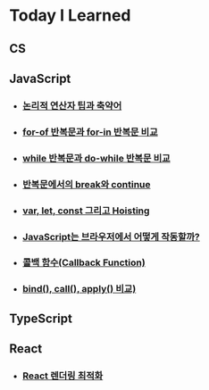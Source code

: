 # Today I Learned

## CS

## JavaScript

- ### [논리적 연산자 팁과 축약어](https://github.com/DINGUNOTE/TIL/blob/main/JavaScript/230213.md)
- ### [for-of 반복문과 for-in 반복문 비교](https://github.com/DINGUNOTE/TIL/blob/main/JavaScript/230214.md)
- ### [while 반복문과 do-while 반복문 비교](https://github.com/DINGUNOTE/TIL/blob/main/JavaScript/230214-2.md)
- ### [반복문에서의 break와 continue](https://github.com/DINGUNOTE/TIL/blob/main/JavaScript/230215.md)
- ### [var, let, const 그리고 Hoisting](https://github.com/DINGUNOTE/TIL/blob/main/JavaScript/230216.md)
- ### [JavaScript는 브라우저에서 어떻게 작동할까?](https://github.com/DINGUNOTE/TIL/blob/main/JavaScript/230217.md)
- ### [콜백 함수(Callback Function)](https://github.com/DINGUNOTE/TIL/blob/main/JavaScript/230222.md)
- ### [bind(), call(), apply() 비교)](https://github.com/DINGUNOTE/TIL/blob/main/JavaScript/230223.md)

## TypeScript

## React

- ### [React 렌더링 최적화](https://github.com/DINGUNOTE/TIL/blob/main/React/230225.md)

